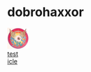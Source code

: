 # dobrohaxxor
[![img](assets/smalleye.png)](posts/2023-03-11-test.md)  
[test](posts/2023-03-11-test.md)  
[icle](_posts/2023-03-11-icle.md)  
